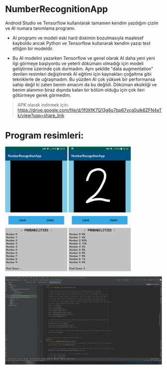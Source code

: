 # NumberRecognitionApp
Android Studio ve Tensorflow kullanılarak tamamen kendim yazdığım çizim ve AI numara tanımlama programı.

- AI programı ve modeli eski hard diskimin bozulmasıyla maalesef kayboldu ancak Python ve Tensorflow
kullanarak kendim yazıp test ettiğim bir modeldir.

- Bu AI modelini yazarken Tensorflow ve genel olarak AI daha yeni yeni ilgi görmeye başlıyordu ve yeterli
dökümanı olmadığı için modeli geliştirme üzerinde çok durmadım. Aynı şekilde "data augmentation" denilen
resimleri değiştirerek AI eğitimi için kaynakları çoğaltma gibi tekniklerle de uğraşmadım. Bu yüzden AI
çok yüksek bir performansa sahip değil ki zaten benim amacım da bu değildi. Döküman eksikliği ve benim
alanımın biraz dışında kalan bir bölüm olduğu için çok ileri götürmeye gerek görmedim.

> APK olarak indirmek için: https://drive.google.com/file/d/1f0XfK7Q13g6o7bp67vcg0ulk6ZFN4eTk/view?usp=share_link

# Program resimleri:
<p float="left">
  <img src="./Resimler/Ana Ekran.png" width="200">
  <img src="./Resimler/Ana Ekran2.png" width="200">
</p>
<img src="./Resimler/Android Studio Projesi.jpg" width="600"> 
